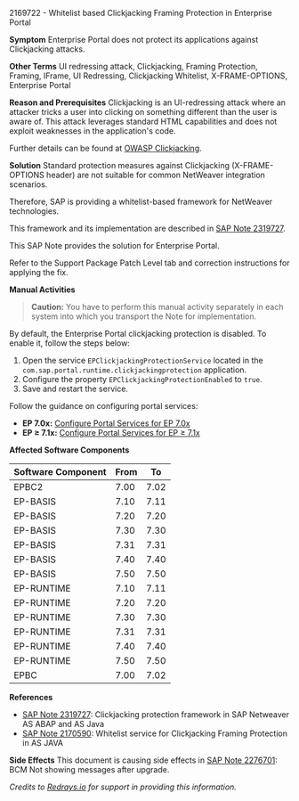2169722 - Whitelist based Clickjacking Framing Protection in Enterprise Portal

**Symptom**
Enterprise Portal does not protect its applications against Clickjacking attacks.

**Other Terms**
UI redressing attack, Clickjacking, Framing Protection, Framing, IFrame, UI Redressing, Clickjacking Whitelist, X-FRAME-OPTIONS, Enterprise Portal

**Reason and Prerequisites**
Clickjacking is an UI-redressing attack where an attacker tricks a user into clicking on something different than the user is aware of. This attack leverages standard HTML capabilities and does not exploit weaknesses in the application's code.

Further details can be found at [OWASP Clickjacking](https://www.owasp.org/index.php/Clickjacking).

**Solution**
Standard protection measures against Clickjacking (X-FRAME-OPTIONS header) are not suitable for common NetWeaver integration scenarios.

Therefore, SAP is providing a whitelist-based framework for NetWeaver technologies.

This framework and its implementation are described in [SAP Note 2319727](https://me.sap.com/notes/2319727).

This SAP Note provides the solution for Enterprise Portal.

Refer to the Support Package Patch Level tab and correction instructions for applying the fix.

**Manual Activities**
> **Caution:** You have to perform this manual activity separately in each system into which you transport the Note for implementation.

By default, the Enterprise Portal clickjacking protection is disabled. To enable it, follow the steps below:

1. Open the service `EPClickjackingProtectionService` located in the `com.sap.portal.runtime.clickjackingprotection` application.
2. Configure the property `EPClickjackingProtectionEnabled` to `true`.
3. Save and restart the service.

Follow the guidance on configuring portal services:

- **EP 7.0x:** [Configure Portal Services for EP 7.0x](https://help.sap.com/saphelp_nw70ehp1/helpdata/en/dd/92fc3ee241ba28e10000000a114084/content.htm?frameset=/en/38/9da3bd8bd849dbb1ee8d489fd0f4cd/frameset.htm&current_toc=/en/a9/76bd3b57743b09e10000000a11402f/plain.htm&node_id=599)
- **EP ≥ 7.1x:** [Configure Portal Services for EP ≥ 7.1x](https://help.sap.com/saphelp_nw73/helpdata/en/49/2a94e59c1a1903e10000000a42189c/frameset.htm)

**Affected Software Components**

| Software Component | From | To    |
|--------------------|------|-------|
| EPBC2              | 7.00 | 7.02  |
| EP-BASIS           | 7.10 | 7.11  |
| EP-BASIS           | 7.20 | 7.20  |
| EP-BASIS           | 7.30 | 7.30  |
| EP-BASIS           | 7.31 | 7.31  |
| EP-BASIS           | 7.40 | 7.40  |
| EP-BASIS           | 7.50 | 7.50  |
| EP-RUNTIME         | 7.10 | 7.11  |
| EP-RUNTIME         | 7.20 | 7.20  |
| EP-RUNTIME         | 7.30 | 7.30  |
| EP-RUNTIME         | 7.31 | 7.31  |
| EP-RUNTIME         | 7.40 | 7.40  |
| EP-RUNTIME         | 7.50 | 7.50  |
| EPBC               | 7.00 | 7.02  |

**References**

- [SAP Note 2319727](https://me.sap.com/notes/2319727): Clickjacking protection framework in SAP Netweaver AS ABAP and AS Java
- [SAP Note 2170590](https://me.sap.com/notes/2170590): Whitelist service for Clickjacking Framing Protection in AS JAVA

**Side Effects**
This document is causing side effects in [SAP Note 2276701](https://me.sap.com/notes/2276701): BCM Not showing messages after upgrade.

*Credits to [Redrays.io](https://redrays.io) for support in providing this information.*